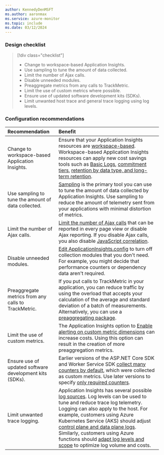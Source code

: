 ```yaml
---
author: KennedyDenMSFT
ms.author: aaronmax
ms.service: azure-monitor
ms.topic: include
ms.date: 03/12/2024
---
```


### Design checklist

> [!div class="checklist"]
> - Change to workspace-based Application Insights.
> - Use sampling to tune the amount of data collected.
> - Limit the number of Ajax calls.
> - Disable unneeded modules.
> - Preaggregate metrics from any calls to TrackMetric.
> - Limit the use of custom metrics where possible.
> - Ensure use of updated software development kits (SDKs).
> - Limit unwanted host trace and general trace logging using log levels.

### Configuration recommendations

| Recommendation | Benefit |
|:---------------|:--------|
| Change to workspace-based Application Insights. | Ensure that your Application Insights resources are [workspace-based](../app/create-workspace-resource.md). Workspace-based Application Insights resources can apply new cost savings tools such as [Basic Logs](../logs/logs-table-plans.md), [commitment tiers](../logs/cost-logs.md#commitment-tiers), [retention by data type, and long-term retention](../logs/data-retention-configure.md#configure-retention-and-archive-at-the-table-level). |
| Use sampling to tune the amount of data collected. | [Sampling](../app/sampling.md) is the primary tool you can use to tune the amount of data collected by Application Insights. Use sampling to reduce the amount of telemetry sent from your applications with minimal distortion of metrics. |
| Limit the number of Ajax calls. | [Limit the number of Ajax calls](../app/javascript.md#configuration) that can be reported in every page view or disable Ajax reporting. If you disable Ajax calls, you also disable [JavaScript correlation](../app/javascript.md#enable-distributed-tracing). |
| Disable unneeded modules. | [Edit ApplicationInsights.config](../app/configuration-with-applicationinsights-config.md) to turn off collection modules that you don't need. For example, you might decide that performance counters or dependency data aren't required. |
| Preaggregate metrics from any calls to TrackMetric. | If you put calls to TrackMetric in your application, you can reduce traffic by using the overload that accepts your calculation of the average and standard deviation of a batch of measurements. Alternatively, you can use a [preaggregating package](https://www.myget.org/gallery/applicationinsights-sdk-labs). |
| Limit the use of custom metrics. | The Application Insights option to [Enable alerting on custom metric dimensions](../app/pre-aggregated-metrics-log-metrics.md#custom-metrics-dimensions-and-preaggregation) can increase costs. Using this option can result in the creation of more preaggregation metrics. |
| Ensure use of updated software development kits (SDKs). | Earlier versions of the ASP.NET Core SDK and Worker Service SDK [collect many counters by default](../app/eventcounters.md#default-counters-collected), which were collected as custom metrics. Use later versions to specify [only required counters](../app/eventcounters.md#customizing-counters-to-be-collected). |
| Limit unwanted trace logging. | Application Insights has several possible [log sources](../app/app-insights-overview.md#logging-frameworks). Log levels can be used to tune and reduce trace log telemetry. Logging can also apply to the host. For example, customers using Azure Kubernetes Service (AKS) should adjust [control plane and data plane logs](../../aks/monitor-aks.md#logs). Similarly, customers using Azure functions should [adapt log levels and scope](../../azure-functions/configure-monitoring.md) to optimize log volume and costs. |
